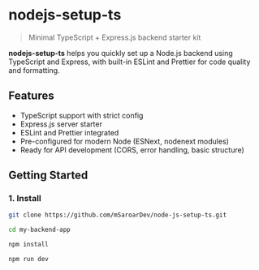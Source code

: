# nodejs-setup-ts

> Minimal TypeScript + Express.js backend starter kit

**nodejs-setup-ts** helps you quickly set up a Node.js backend using TypeScript and Express, with built-in ESLint and Prettier for code quality and formatting.

## Features

- TypeScript support with strict config
- Express.js server starter
- ESLint and Prettier integrated
- Pre-configured for modern Node (ESNext, nodenext modules)
- Ready for API development (CORS, error handling, basic structure)

## Getting Started

### 1. Install

```bash
git clone https://github.com/mSaroarDev/node-js-setup-ts.git

cd my-backend-app

npm install

npm run dev
```
